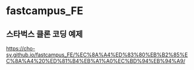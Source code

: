 # fastcampus_FE
## 스타벅스 클론 코딩 예제
https://cho-sy.github.io/fastcampus_FE/%EC%8A%A4%ED%83%80%EB%B2%85%EC%8A%A4%20%ED%81%B4%EB%A1%A0%EC%BD%94%EB%94%A9/
